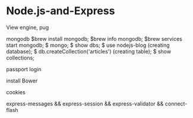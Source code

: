 # Node.js-and-Express

View engine, pug

mongodb
$brew install mongodb;
$brew info mongodb;
$brew services start mongodb;
$ mongo;
$ show dbs;
$ use nodejs-blog (creating database);
$ db.createCollection('articles') (creating table);
$ show collections;

passport login

install Bower

cookies

express-messages && express-session && express-validator && connect-flash
